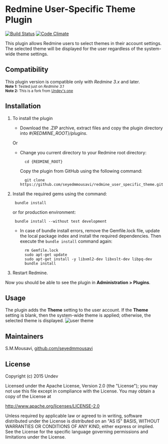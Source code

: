 # Redmine User-Specific Theme Plugin

[![Build Status](https://travis-ci.org/Undev/redmine_user_specific_theme.png)](https://travis-ci.org/Undev/redmine_user_specific_theme)
[![Code Climate](https://codeclimate.com/github/Undev/redmine_user_specific_theme.png)](https://codeclimate.com/github/Undev/redmine_user_specific_theme)

This plugin allows Redmine users to select themes in their account settings. The selected theme will be displayed for the user regardless of the system-wide theme settings.

## Compatibility

This plugin version is compatible only with *Redmine 3.x* and later.  
<sup>**Note 1:** Tested just on *Redmine 3.1*  
**Note 2:** This is a fork from [Undev's one](https://github.com/Undev/redmine_user_specific_theme)  </sup>

## Installation

1. To install the plugin
    * Download the .ZIP archive, extract files and copy the plugin directory into *#{REDMINE_ROOT}/plugins*.
    
    Or

    * Change you current directory to your Redmine root directory:  

            cd {REDMINE_ROOT}
 
      Copy the plugin from GitHub using the following command:

            git clone https://github.com/seyedmmousavi/redmine_user_specific_theme.git

2. Install the required gems using the command:  

        bundle install

   or for production environment:
        
        bundle install --without test development

    * In case of bundle install errors, remove the Gemfile.lock file, update the local package index and install the required dependencies. Then execute the `bundle install` command again:  

            rm Gemfile.lock
            sudo apt-get update
            sudo apt-get install -y libxml2-dev libxslt-dev libpq-dev
            bundle install

3. Restart Redmine.

Now you should be able to see the plugin in **Administration > Plugins**.

## Usage

The plugin adds the **Theme** setting to the user account. If the **Theme** setting is blank, then the system-wide theme is applied; otherwise, the selected theme is displayed.
![user theme](user_specific_theme_1.png)

## Maintainers

S.M.Mousavi, [github.com/seyedmmousavi](https://github.com/seyedmmousavi)

## License

Copyright (c) 2015 Undev

Licensed under the Apache License, Version 2.0 (the "License");
you may not use this file except in compliance with the License.
You may obtain a copy of the License at

http://www.apache.org/licenses/LICENSE-2.0

Unless required by applicable law or agreed to in writing, software
distributed under the License is distributed on an "AS IS" BASIS,
WITHOUT WARRANTIES OR CONDITIONS OF ANY KIND, either express or implied.
See the License for the specific language governing permissions and
limitations under the License.
